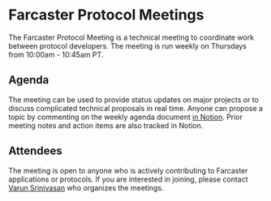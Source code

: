 # Farcaster Protocol Meetings

The Farcaster Protocol Meeting is a technical meeting to coordinate work between protocol developers. The meeting is run weekly on Thursdays from 10:00am - 10:45am PT. 


## Agenda

The meeting can be used to provide status updates on major projects or to discuss complicated technical proposals in real time. Anyone can propose a topic by commenting on the weekly agenda document [in Notion](https://farcasterxyz.notion.site/b08fed5cbf884e6a80b3acc2dd0666b2?v=4b51e7442af14b48a69871299c22e288). Prior meeting notes and action items are also tracked in Notion.


## Attendees

The meeting is open to anyone who is actively contributing to Farcaster applications or protocols. If you are interested in joining, please contact  [Varun Srinivasan](https://t.me/varunsrin) who organizes the meetings. 


